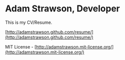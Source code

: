 # Adam Strawson, Developer

This is my CV/Resume.

[http://adamstrawson.github.com/resume/](http://adamstrawson.github.com/resume/)

MIT License - [http://adamstrawson.mit-license.org/](http://adamstrawson.mit-license.org/)
